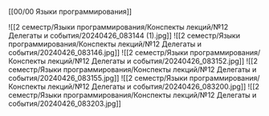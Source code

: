 [[00/00 Языки программирования]]

![[2 семестр/Языки программирования/Конспекты лекций/№12 Делегаты и события/20240426_083144 (1).jpg]]
![[2 семестр/Языки программирования/Конспекты лекций/№12 Делегаты и события/20240426_083146.jpg]]
![[2 семестр/Языки программирования/Конспекты лекций/№12 Делегаты и события/20240426_083152.jpg]]
![[2 семестр/Языки программирования/Конспекты лекций/№12 Делегаты и события/20240426_083155.jpg]]
![[2 семестр/Языки программирования/Конспекты лекций/№12 Делегаты и события/20240426_083200.jpg]]
![[2 семестр/Языки программирования/Конспекты лекций/№12 Делегаты и события/20240426_083203.jpg]]